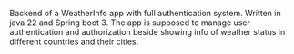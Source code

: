 Backend of a WeatherInfo app with full authentication system. Written in java 22 and Spring boot 3.
The app is supposed to manage user authentication and authorization beside showing info of weather status in different countries and their cities.
